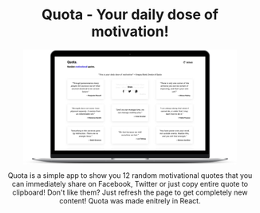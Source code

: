 <h1 align='center'> Quota - Your daily dose of motivation!</h1>
<p align='center'>
	<img align='center' 	src='https://raw.githubusercontent.com/gstark0/Quota/master/pic.png' 	width='85%' />
</p>
<p align='center'>Quota is a simple app to show you 12 random motivational quotes that you can immediately  share on Facebook, Twitter or just copy entire quote to clipboard! Don't like them? Just refresh the page to get completely new content! Quota was made enitrely in React.</p>
